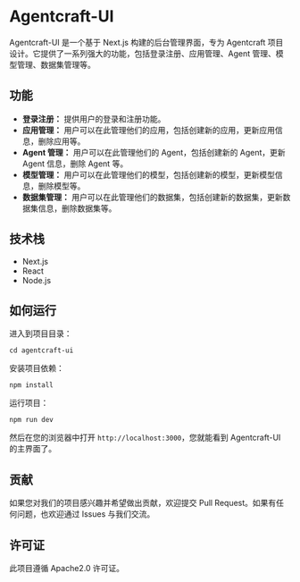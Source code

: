 # Agentcraft-UI

Agentcraft-UI 是一个基于 Next.js 构建的后台管理界面，专为 Agentcraft 项目设计。它提供了一系列强大的功能，包括登录注册、应用管理、Agent 管理、模型管理、数据集管理等。

## 功能

- **登录注册：** 提供用户的登录和注册功能。
- **应用管理：** 用户可以在此管理他们的应用，包括创建新的应用，更新应用信息，删除应用等。
- **Agent 管理：** 用户可以在此管理他们的 Agent，包括创建新的 Agent，更新 Agent 信息，删除 Agent 等。
- **模型管理：** 用户可以在此管理他们的模型，包括创建新的模型，更新模型信息，删除模型等。
- **数据集管理：** 用户可以在此管理他们的数据集，包括创建新的数据集，更新数据集信息，删除数据集等。

## 技术栈

- Next.js
- React
- Node.js

## 如何运行




进入到项目目录：

```
cd agentcraft-ui
```

安装项目依赖：

```
npm install
```

运行项目：

```
npm run dev
```

然后在您的浏览器中打开 `http://localhost:3000`，您就能看到 Agentcraft-UI 的主界面了。

## 贡献

如果您对我们的项目感兴趣并希望做出贡献，欢迎提交 Pull Request。如果有任何问题，也欢迎通过 Issues 与我们交流。

## 许可证

此项目遵循 Apache2.0 许可证。